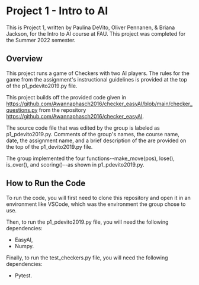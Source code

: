 # Project 1 - Intro to AI

This is Project 1, written by Paulina DeVito, Oliver Pennanen, & Briana Jackson, for the Intro to AI course at FAU. This project was completed for the Summer 2022 semester. 


## Overview

This project runs a game of Checkers with two AI players. The rules for the game from the assignment's instructional guidelines is provided at the top of the p1_pdevito2019.py file. 

This project builds off the provided code given in https://github.com/Awannaphasch2016/checker_easyAI/blob/main/checker_questions.py from the repository https://github.com/Awannaphasch2016/checker_easyAI. 

The source code file that was edited by the group is labeled as p1_pdevito2019.py. Comments of the group's names, the course name, date, the assignment name, and a brief description of the are provided on the top of the p1_devito2019.py file. 

The group implemented the four functions--make_move(pos), lose(), is_over(), and scoring()--as shown in p1_pdevito2019.py. 


## How to Run the Code

To run the code, you will first need to clone this repository and open it in an environment like VSCode, which was the environment the group chose to use. 

Then, to run the p1_pdevito2019.py file, you will need the following dependencies:
+ EasyAI,
+ Numpy.

Finally, to run the test_checkers.py file, you will need the following dependencies:
+ Pytest.
